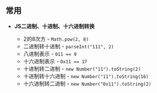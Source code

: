 ## 常用

* **JS二进制、十进制、十六进制转换**
    
    * 2的8次方 - `Math.pow(2, 8)`
    * 二进制转十进制 - `parseInt("111", 2)`
    * 八进制表示 - `011 == 9`
    * 十六进制表示 - `0x11 == 17`
    * 十进制转二进制 - `new Number("11").toString(2)`
    * 十进制转十六进制 - `new Number("11").toString(16)`
    * 十六进制转二进制 - `new Number("0x11").toString(2)`
